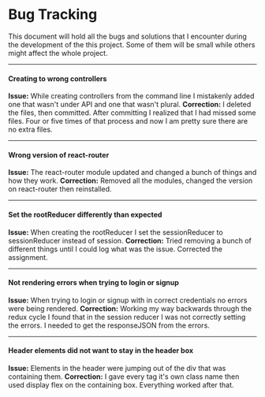 # Bug Tracking

This document will hold all the bugs and solutions that I encounter during the development of the this project. Some of them will be small while others might affect the whole project.

***
#### Creating to wrong controllers
**Issue:** While creating controllers from the command line I mistakenly added one that wasn't under API and one that wasn't plural.
**Correction:** I deleted the files, then committed. After committing I realized that I had missed some files. Four or five times of that process and now I am pretty sure there are no extra files.

***
#### Wrong version of react-router
**Issue:** The react-router module updated and changed a bunch of things and how they work.
**Correction:** Removed all the modules, changed the version on react-router then reinstalled.

***
#### Set the rootReducer differently than expected
**Issue:** When creating the rootReducer I set the sessionReducer to sessionReducer instead of session.
**Correction:** Tried removing a bunch of different things until I could log what was the issue. Corrected the assignment.

***
#### Not rendering errors when trying to login or signup
**Issue:** When trying to login or signup with in correct credentials no errors were being rendered.
**Correction:** Working my way backwards through the redux cycle I found that in the session reducer I was not correctly setting the errors. I needed to get the responseJSON from the errors.

***
#### Header elements did not want to stay in the header box
**Issue:** Elements in the header were jumping out of the div that was containing them.
**Correction:** I gave every tag it's own class name then used display flex on the containing box. Everything worked after that. 
